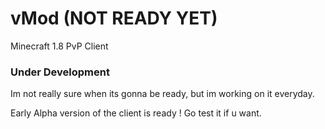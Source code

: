 # vMod (NOT READY YET)
Minecraft 1.8 PvP Client 


### Under Development
Im not really sure when its gonna be ready, but im working on it everyday.  

Early Alpha version of the client is ready ! Go test it if u want.
